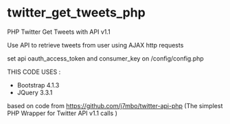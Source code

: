 # twitter_get_tweets_php
PHP Twitter Get Tweets with API v1.1 

Use API to retrieve tweets from user using AJAX http requests

set api oauth_access_token and consumer_key on /config/config.php



THIS CODE USES :

- Bootstrap 4.1.3
- JQuery 3.3.1


based on code from https://github.com/j7mbo/twitter-api-php (The simplest PHP Wrapper for Twitter API v1.1 calls )
